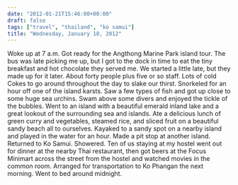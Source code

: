 ```yaml
---
date: "2012-01-21T15:46:00+00:00"
draft: false
tags: ["travel", "thailand", "ko samui"]
title: "Wednesday, January 18, 2012"
---
```

Woke up at 7 a.m. Got ready for the Angthong Marine Park island tour. The bus was late picking me up, but I got to the dock in time to eat the tiny breakfast and hot chocolate they served me. We started a little late, but they made up for it later. About forty people plus five or so staff. Lots of cold Cokes to go around throughout the day to slake our thirst. Snorkeled for an hour off one of the island karsts. Saw a few types of fish and got up close to some huge sea urchins. Swam above some divers and enjoyed the tickle of the bubbles. Went to an island with a beautiful emerald inland lake and a great lookout of the surrounding sea and islands. Ate a delicious lunch of green curry and vegetables, steamed rice, and sliced fruit on a beautiful sandy beach all to ourselves. Kayaked to a sandy spot on a nearby island and played in the water for an hour. Made a pit stop at another island. Returned to Ko Samui. Showered. Ten of us staying at my hostel went out for dinner at the nearby Thai restaurant, then got beers at the Focus Minimart across the street from the hostel and watched movies in the common room. Arranged for transportation to Ko Phangan the next morning. Went to bed around midnight.

